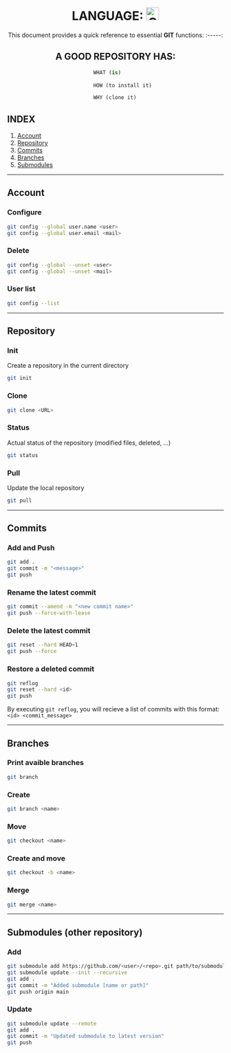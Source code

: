 <h1 align="center">
    LANGUAGE: <img src="https://skillicons.dev/icons?i=git" alt="C Language Icon" width="30" height="30" />
</h1>


<div align="center"> 
 
 This document provides a quick reference to essential **GIT** functions:
 :-----:
 
</div>

<div align="center">
	<h2> A GOOD REPOSITORY HAS:</h2>
</div>

```python
							WHAT (is)
	
							HOW (to install it) 

							WHY (clone it)
```

## INDEX
1. [Account](#account)
2. [Repository](#repository)
3. [Commits](#commits)
4. [Branches](#branches)
5. [Submodules](#submodules-other-repository)


<hr>

## Account 

### Configure
```bash
git config --global user.name <user>
git config --global user.email <mail>
```

### Delete
```bash
git config --global --unset <user>
git config --global --unset <mail>
```

### User list
```bash
git config --list
```

<hr>





## Repository 
### Init
Create a repository in the current directory
```bash
git init
```

### Clone
```bash
git clone <URL>
```
### Status
Actual status of the repository (modified files, deleted, ...)
```bash
git status
```

### Pull
Update the local repository
```bash
git pull
```

<hr>




## Commits 

### Add and Push
```bash
git add .
git commit -m "<message>"
git push
```

### Rename the latest commit
```bash
git commit --amend -m "<new commit name>"
git push --force-with-lease
```

### Delete the latest commit
```bash
git reset --hard HEAD~1
git push --force
```

### Restore a deleted commit
```bash
git reflog
git reset --hard <id>
git push
```
By executing ```git reflog```, you will recieve a list of commits with this format: ```<id> <commit_message>```

<hr>



## Branches
### Print avaible branches
```bash
git branch
```
### Create
```bash
git branch <name>
```
### Move
```bash
git checkout <name>
```
### Create and move
```bash
git checkout -b <name>
```
### Merge
```bash
git merge <name>
```



<hr>

## Submodules (other repository) 

### Add
```bash
git submodule add https://github.com/<user>/<repo>.git path/to/submodule
git submodule update --init --recursive
git add .
git commit -m "Added submodule [name or path]"
git push origin main
```

### Update
```bash
git submodule update --remote
git add .
git commit -m "Updated submodule to latest version"
git push
```


<br>

<!--
ELIMINAR UN ARCHIVO
> git rm nombre_archivo
> git rm -r nombre_archivo



MIRAR LAS BRANCHS Y LA ACTUAL EN VERDE
> git branch

CREAR UNA BRANCH
> git branch nombre_branch

CAMBIAR UNA BRANCH
> git checkout nombre_branch

PUSHEAR LA BRANCH
> git push origin outdated

ELIMINAR UNA BRANCH
> git branch -D nombre_branch
-->
